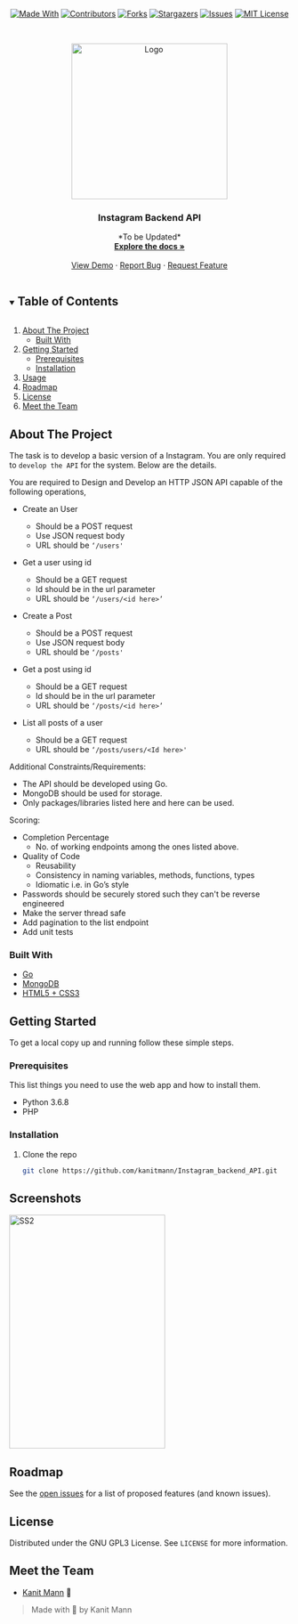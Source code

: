 
<span style="display:block;text-align:center">

[![Made With][made-with-shield]][made-with-url]
[![Contributors][contributors-shield]][contributors-url]
[![Forks][forks-shield]][forks-url]
[![Stargazers][stars-shield]][stars-url]
[![Issues][issues-shield]][issues-url]
[![MIT License][license-shield]][license-url]

</span>

<!-- PROJECT LOGO -->
<br />
<p align="center">
  <a href="https://github.com/kanitmann/Instagram_backend_API">
    <img src="" alt="Logo" width="280" height="280">
  </a>

  <h3 align="center">Instagram Backend API</h3>

  <p align="center">
    *To be Updated*
    <br />
    <a href="https://github.com/kanitmann/Instagram_backend_API"><strong>Explore the docs »</strong></a>
    <br />
    <br />
    <a href="https://github.com/kanitmann/Instagram_backend_API">View Demo</a>
    ·
    <a href="https://github.com/kanitmann/Instagram_backend_API/issues">Report Bug</a>
    ·
    <a href="https://github.com/kanitmann/Instagram_backend_API/issues">Request Feature</a>
  </p>
</p>

<!-- TABLE OF CONTENTS -->
<details open="open">
  <summary><h2 style="display: inline-block">Table of Contents</h2></summary>
  <ol>
    <li>
      <a href="#about-the-project">About The Project</a>
      <ul>
        <li><a href="#built-with">Built With</a></li>
      </ul>
    </li>
    <li>
      <a href="#getting-started">Getting Started</a>
      <ul>
        <li><a href="#prerequisites">Prerequisites</a></li>
        <li><a href="#installation">Installation</a></li>
      </ul>
    </li>
    <li><a href="#usage">Usage</a></li>
    <li><a href="#roadmap">Roadmap</a></li>
    <li><a href="#license">License</a></li>
    <li><a href="#acknowledgements">Meet the Team</a></li>
  </ol>
</details>

<!-- ABOUT THE PROJECT -->

## About The Project

<p>

The task is to develop a basic version of a Instagram. You are only required to ```develop the API``` for the system. Below are the details.

You are required to Design and Develop an HTTP JSON API capable of the following operations,
- Create an User
    - Should be a POST request
    - Use JSON request body
    - URL should be ``‘/users'``

- Get a user using id
    - Should be a GET request
    - Id should be in the url parameter
    - URL should be ``‘/users/<id here>’``

- Create a Post
    - Should be a POST request
    - Use JSON request body
    - URL should be ``‘/posts'``

- Get a post using id
    - Should be a GET request
    - Id should be in the url parameter
    - URL should be ``‘/posts/<id here>’``

- List all posts of a user
    - Should be a GET request
    - URL should be ``‘/posts/users/<Id here>'``

Additional Constraints/Requirements:

-   The API should be developed using Go.
-   MongoDB should be used for storage.
-   Only packages/libraries listed here and here can be used.

Scoring:
- Completion Percentage
    - No. of working endpoints among the ones listed above.
- Quality of Code
    - Reusability
    - Consistency in naming variables, methods, functions, types
    - Idiomatic i.e. in Go’s style
- Passwords should be securely stored such they can't be reverse engineered
- Make the server thread safe
- Add pagination to the list endpoint
- Add unit tests

</p>


### Built With

- [Go](https://golang.org/)
- [MongoDB](https://www.mongodb.com/)
- [HTML5 + CSS3]()

<!-- GETTING STARTED -->

## Getting Started

To get a local copy up and running follow these simple steps.

### Prerequisites

This list things you need to use the web app and how to install them.

- Python 3.6.8
- PHP

### Installation

1. Clone the repo
   ```sh
   git clone https://github.com/kanitmann/Instagram_backend_API.git
   ```

<!-- USAGE EXAMPLES 

## Usage

Use this space to show useful examples of how a project can be used. Additional screenshots, code examples and demos work well in this space. You may also link to more resources.

_For more examples, please refer to the [Documentation](https://example.com)_

 ROADMAP -->
## Screenshots


<img src="./Asset/img2.jpeg" alt="SS2" width="280" height="420">

## Roadmap

See the [open issues](https://github.com/kanitmann/Instagram_backend_API/issues) for a list of proposed features (and known issues).

<!-- LICENSE -->

## License

Distributed under the GNU GPL3 License. See `LICENSE` for more information.

<!-- ACKNOWLEDGEMENTS -->

## Meet the Team

- [Kanit Mann](https://github.com/kanitmann) :wolf:

> Made with 💙 by Kanit Mann

<!-- MARKDOWN LINKS & IMAGES -->
<!-- https://www.markdownguide.org/basic-syntax/#reference-style-links -->

[contributors-shield]: https://img.shields.io/github/contributors/kanitmann/Instagram_backend_API.svg?style=for-the-badge
[contributors-url]: https://github.com/kanitmann/Instagram_backend_API/graphs/contributors
[forks-shield]: https://img.shields.io/github/forks/kanitmann/Instagram_backend_API.svg?style=for-the-badge
[forks-url]: https://github.com/kanitmann/Instagram_backend_API/network/members
[stars-shield]: https://img.shields.io/github/stars/kanitmann/Instagram_backend_API.svg?style=for-the-badge
[stars-url]: https://github.com/kanitmann/Instagram_backend_API/stargazers
[issues-shield]: https://img.shields.io/github/issues/kanitmann/Instagram_backend_API.svg?style=for-the-badge
[issues-url]: https://github.com/kanitmann/Instagram_backend_API/issues
[license-shield]: https://img.shields.io/github/license/kanitmann/Instagram_backend_API?style=for-the-badge&logo=appveyor
[license-url]: https://github.com/kanitmann/Instagram_backend_API/blob/master/LICENSE.txt
[made-with-shield]: https://img.shields.io/github/languages/top/kanitmann/Instagram_backend_API?style=for-the-badge
[made-with-url]: https://shields.io/github/languages/top/kanitmann/Instagram_backend_API.svg?style-for-the-badge
[product-screenshot]: (images/screenshot.png)
